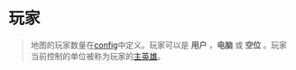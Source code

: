# 玩家

> 地图的玩家数量在[config]中定义。玩家可以是 **用户** ，**电脑** 或 **空位** 。玩家当前控制的单位被称为玩家的[主英雄]。

[config]: 404
[主英雄]: /ac/term/主英雄
